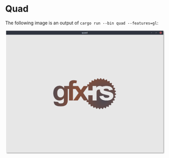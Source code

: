 # Quad

The following image is an output of `cargo run --bin quad --features=gl`:

![quad_screenshot](quad_screenshot.png "Quad")
